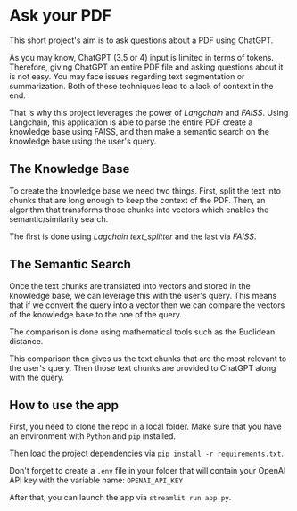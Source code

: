 # Ask your PDF #

This short project's aim is to ask questions about a PDF using ChatGPT.

As you may know, ChatGPT (3.5 or 4) input is limited in terms of tokens. Therefore, giving ChatGPT an entire PDF file and asking questions about it is not easy. You may face issues regarding text segmentation or summarization. Both of these techniques lead to a lack of context in the end.

That is why this project leverages the power of *Langchain* and *FAISS*.
Using Langchain, this application is able to parse the entire PDF create a knowledge base using FAISS, and then make a semantic search on the knowledge base using the user's query.

## The Knowledge Base
To create the knowledge base we need two things. First, split the text into chunks that are long enough to keep the context of the PDF. Then, an algorithm that transforms those chunks into vectors which enables the semantic/similarity search.

The first is done using *Lagchain text_splitter* and the last via *FAISS*.

## The Semantic Search
Once the text chunks are translated into vectors and stored in the knowledge base, we can leverage this with the user's query. This means that if we convert the query into a vector then we can compare the vectors of the knowledge base to the one of the query. 

The comparison is done using mathematical tools such as the Euclidean distance.

This comparison then gives us the text chunks that are the most relevant to the user's query. Then those text chunks are provided to ChatGPT along with the query.

## How to use the app
First, you need to clone the repo in a local folder. Make sure that you have an environment with `Python` and `pip` installed.

Then load the project dependencies via `pip install -r requirements.txt`.

Don't forget to create a `.env` file in your folder that will contain your OpenAI API key with the variable name: `OPENAI_API_KEY`

After that, you can launch the app via `streamlit run app.py`.
